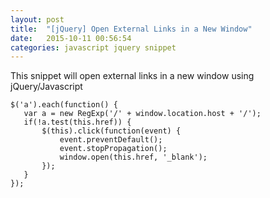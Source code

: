 ```yaml
---
layout: post
title:  "[jQuery] Open External Links in a New Window"
date:   2015-10-11 00:56:54
categories: javascript jquery snippet
---
```


This snippet will open external links in a new window using jQuery/Javascript

    $('a').each(function() {
       var a = new RegExp('/' + window.location.host + '/');
       if(!a.test(this.href)) {
           $(this).click(function(event) {
               event.preventDefault();
               event.stopPropagation();
               window.open(this.href, '_blank');
           });
       }
    });

